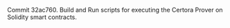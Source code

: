 Commit 32ac760.                    Build and Run scripts for executing the Certora Prover on Solidity smart contracts.